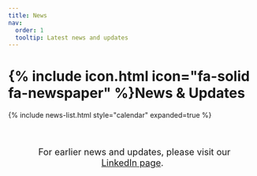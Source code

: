 ```yaml
---
title: News
nav:
  order: 1
  tooltip: Latest news and updates
---
```


# {% include icon.html icon="fa-solid fa-newspaper" %}News & Updates

{% include news-list.html style="calendar" expanded=true %}


<div class="news-archive-note">
  <p>
    <i class="icon fa-brands fa-linkedin"></i>
    For earlier news and updates, please visit our <a href="https://www.linkedin.com/in/p-angeloudis/recent-activity/all/" target="_blank" rel="noopener">LinkedIn page</a>.
  </p>
</div>

<style>
  .news-archive-note {
    margin: 40px 0;
    padding: 15px 20px;
    background-color: var(--background-alt);
    border-left: 4px solid var(--primary);
    border-radius: var(--rounded);
  }
  
  .news-archive-note p {
    margin: 0;
    text-align: center;
    font-size: 1.3em;
  }
  
  .news-archive-note .icon {
    color: #0A66C2;
    margin-right: 8px;
  }
</style>